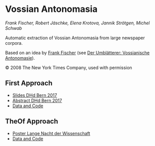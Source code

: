 
# Vossian Antonomasia

*Frank Fischer, Robert Jäschke, Elena Krotova, Jannik Strötgen, Michel Schwab*

Automatic extraction of Vossian Antonomasia from large newspaper
corpora.

Based on an idea by [Frank Fischer](https://twitter.com/umblaetterer)
(see [Der Umblätterer: Vossianische
Antonomasie](http://www.umblaetterer.de/datenzentrum/vossianische-antonomasien.html)).

© 2008 The New York Times Company, used with permission

## First Approach
- [Slides DHd Bern 2017](https://lehkost.github.io/slides/2017-bern/)
- [Abstract DHd Bern
	  2017](http://www.dhd2017.ch/wp-content/uploads/2017/02/Abstractband_ergaenzt.pdf#page=122)
- [Data and Code](https://github.com/weltliteratur/vossanto/tree/master/first)

## TheOf Approach
- [Poster Lange Nacht der Wissenschaft](https://doi.org/10.6084%2fm9.figshare.6531140)
- [Data and Code](https://github.com/weltliteratur/vossanto/tree/master/theof)
